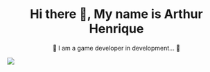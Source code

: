  <h1 align = "center"> Hi there 👋, My name is Arthur Henrique </h1>

  <p align = "center">🚧 I am a game developer in development... 🚧</p>
   
  <img src="https://img.shields.io/badge/Twitter-1DA1F2?style=for-the-badge&logo=twitter&logoColor=whitei" />

<!--
**TuzaoDPP/TuzaoDPP** is a ✨ _special_ ✨ repository because its `README.md` (this file) appears on your GitHub profile.

Here are some ideas to get you started:

- 🔭 I’m currently working on ...
- 🌱 I’m currently learning ...
- 👯 I’m looking to collaborate on ...
- 🤔 I’m looking for help with ...
- 💬 Ask me about ...
- 📫 How to reach me: ...
- 😄 Pronouns: ...
- ⚡ Fun fact: ...
-->
